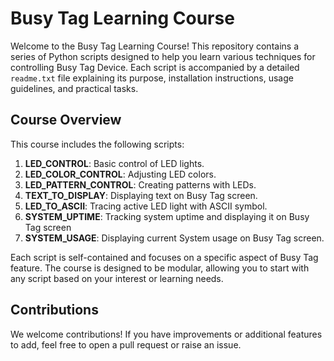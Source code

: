 # Busy Tag Learning Course

Welcome to the Busy Tag Learning Course! This repository contains a series of Python scripts designed to help you learn various techniques for controlling Busy Tag Device. Each script is accompanied by a detailed `readme.txt` file explaining its purpose, installation instructions, usage guidelines, and practical tasks.

## Course Overview

This course includes the following scripts:

1. **LED_CONTROL**: Basic control of LED lights.
2. **LED_COLOR_CONTROL**: Adjusting LED colors.
3. **LED_PATTERN_CONTROL**: Creating patterns with LEDs.
4. **TEXT_TO_DISPLAY**: Displaying text on Busy Tag screen.
5. **LED_TO_ASCII**: Tracing active LED light with ASCII symbol.
6. **SYSTEM_UPTIME**: Tracking system uptime and displaying it on Busy Tag screen
7. **SYSTEM_USAGE**: Displaying current System usage on Busy Tag screen.

Each script is self-contained and focuses on a specific aspect of Busy Tag feature. The course is designed to be modular, allowing you to start with any script based on your interest or learning needs.

## Contributions

We welcome contributions! If you have improvements or additional features to add, feel free to open a pull request or raise an issue.
